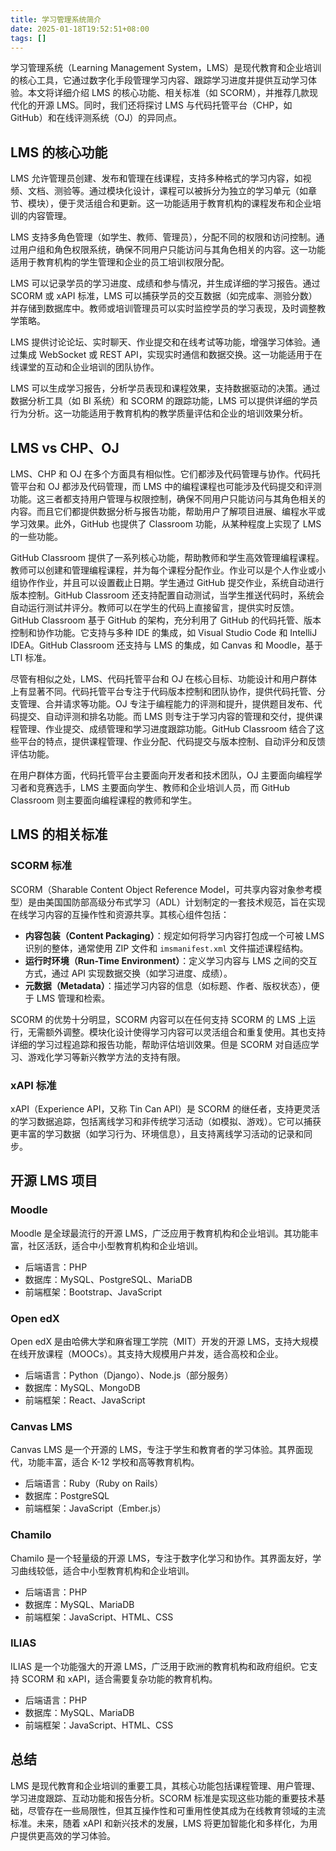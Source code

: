 ```yaml
---
title: 学习管理系统简介
date: 2025-01-18T19:52:51+08:00
tags: []
---
```


学习管理系统（Learning Management System，LMS）是现代教育和企业培训的核心工具，它通过数字化手段管理学习内容、跟踪学习进度并提供互动学习体验。本文将详细介绍 LMS 的核心功能、相关标准（如 SCORM），并推荐几款现代化的开源 LMS。同时，我们还将探讨 LMS 与代码托管平台（CHP，如 GitHub）和在线评测系统（OJ）的异同点。

## LMS 的核心功能

LMS 允许管理员创建、发布和管理在线课程，支持多种格式的学习内容，如视频、文档、测验等。通过模块化设计，课程可以被拆分为独立的学习单元（如章节、模块），便于灵活组合和更新。这一功能适用于教育机构的课程发布和企业培训的内容管理。

LMS 支持多角色管理（如学生、教师、管理员），分配不同的权限和访问控制。通过用户组和角色权限系统，确保不同用户只能访问与其角色相关的内容。这一功能适用于教育机构的学生管理和企业的员工培训权限分配。

LMS 可以记录学员的学习进度、成绩和参与情况，并生成详细的学习报告。通过 SCORM 或 xAPI 标准，LMS 可以捕获学员的交互数据（如完成率、测验分数）并存储到数据库中。教师或培训管理员可以实时监控学员的学习表现，及时调整教学策略。

LMS 提供讨论论坛、实时聊天、作业提交和在线考试等功能，增强学习体验。通过集成 WebSocket 或 REST API，实现实时通信和数据交换。这一功能适用于在线课堂的互动和企业培训的团队协作。

LMS 可以生成学习报告，分析学员表现和课程效果，支持数据驱动的决策。通过数据分析工具（如 BI 系统）和 SCORM 的跟踪功能，LMS 可以提供详细的学员行为分析。这一功能适用于教育机构的教学质量评估和企业的培训效果分析。

## LMS vs CHP、OJ

LMS、CHP 和 OJ 在多个方面具有相似性。它们都涉及代码管理与协作。代码托管平台和 OJ 都涉及代码管理，而 LMS 中的编程课程也可能涉及代码提交和评测功能。这三者都支持用户管理与权限控制，确保不同用户只能访问与其角色相关的内容。而且它们都提供数据分析与报告功能，帮助用户了解项目进展、编程水平或学习效果。此外，GitHub 也提供了 Classroom 功能，从某种程度上实现了 LMS 的一些功能。

GitHub Classroom 提供了一系列核心功能，帮助教师和学生高效管理编程课程。教师可以创建和管理编程课程，并为每个课程分配作业。作业可以是个人作业或小组协作作业，并且可以设置截止日期。学生通过 GitHub 提交作业，系统自动进行版本控制。GitHub Classroom 还支持配置自动测试，当学生推送代码时，系统会自动运行测试并评分。教师可以在学生的代码上直接留言，提供实时反馈。GitHub Classroom 基于 GitHub 的架构，充分利用了 GitHub 的代码托管、版本控制和协作功能。它支持与多种 IDE 的集成，如 Visual Studio Code 和 IntelliJ IDEA。GitHub Classroom 还支持与 LMS 的集成，如 Canvas 和 Moodle，基于 LTI 标准。

尽管有相似之处，LMS、代码托管平台和 OJ 在核心目标、功能设计和用户群体上有显著不同。代码托管平台专注于代码版本控制和团队协作，提供代码托管、分支管理、合并请求等功能。OJ 专注于编程能力的评测和提升，提供题目发布、代码提交、自动评测和排名功能。而 LMS 则专注于学习内容的管理和交付，提供课程管理、作业提交、成绩管理和学习进度跟踪功能。GitHub Classroom 结合了这些平台的特点，提供课程管理、作业分配、代码提交与版本控制、自动评分和反馈评估功能。

在用户群体方面，代码托管平台主要面向开发者和技术团队，OJ 主要面向编程学习者和竞赛选手，LMS 主要面向学生、教师和企业培训人员，而 GitHub Classroom 则主要面向编程课程的教师和学生。

## LMS 的相关标准

### SCORM 标准

SCORM（Sharable Content Object Reference Model，可共享内容对象参考模型）是由美国国防部高级分布式学习（ADL）计划制定的一套技术规范，旨在实现在线学习内容的互操作性和资源共享。其核心组件包括：

- **内容包装（Content Packaging）**：规定如何将学习内容打包成一个可被 LMS 识别的整体，通常使用 ZIP 文件和 `imsmanifest.xml` 文件描述课程结构。
- **运行时环境（Run-Time Environment）**：定义学习内容与 LMS 之间的交互方式，通过 API 实现数据交换（如学习进度、成绩）。
- **元数据（Metadata）**：描述学习内容的信息（如标题、作者、版权状态），便于 LMS 管理和检索。

SCORM 的优势十分明显，SCORM 内容可以在任何支持 SCORM 的 LMS 上运行，无需额外调整。模块化设计使得学习内容可以灵活组合和重复使用。其也支持详细的学习过程追踪和报告功能，帮助评估培训效果。但是 SCORM 对自适应学习、游戏化学习等新兴教学方法的支持有限。

### xAPI 标准

xAPI（Experience API，又称 Tin Can API）是 SCORM 的继任者，支持更灵活的学习数据追踪，包括离线学习和非传统学习活动（如模拟、游戏）。它可以捕获更丰富的学习数据（如学习行为、环境信息），且支持离线学习活动的记录和同步。

## 开源 LMS 项目

### Moodle

Moodle 是全球最流行的开源 LMS，广泛应用于教育机构和企业培训。其功能丰富，社区活跃，适合中小型教育机构和企业培训。

- 后端语言：PHP
- 数据库：MySQL、PostgreSQL、MariaDB
- 前端框架：Bootstrap、JavaScript

### Open edX

Open edX 是由哈佛大学和麻省理工学院（MIT）开发的开源 LMS，支持大规模在线开放课程（MOOCs）。其支持大规模用户并发，适合高校和企业。

- 后端语言：Python（Django）、Node.js（部分服务）
- 数据库：MySQL、MongoDB
- 前端框架：React、JavaScript

### Canvas LMS

Canvas LMS 是一个开源的 LMS，专注于学生和教育者的学习体验。其界面现代，功能丰富，适合 K-12 学校和高等教育机构。

- 后端语言：Ruby（Ruby on Rails）
- 数据库：PostgreSQL
- 前端框架：JavaScript（Ember.js）

### Chamilo

Chamilo 是一个轻量级的开源 LMS，专注于数字化学习和协作。其界面友好，学习曲线较低，适合中小型教育机构和企业培训。

- 后端语言：PHP
- 数据库：MySQL、MariaDB
- 前端框架：JavaScript、HTML、CSS

### ILIAS

ILIAS 是一个功能强大的开源 LMS，广泛用于欧洲的教育机构和政府组织。它支持 SCORM 和 xAPI，适合需要复杂功能的教育机构。

- 后端语言：PHP
- 数据库：MySQL、MariaDB
- 前端框架：JavaScript、HTML、CSS

## 总结

LMS 是现代教育和企业培训的重要工具，其核心功能包括课程管理、用户管理、学习进度跟踪、互动功能和报告分析。SCORM 标准是实现这些功能的重要技术基础，尽管存在一些局限性，但其互操作性和可重用性使其成为在线教育领域的主流标准。未来，随着 xAPI 和新兴技术的发展，LMS 将更加智能化和多样化，为用户提供更高效的学习体验。

